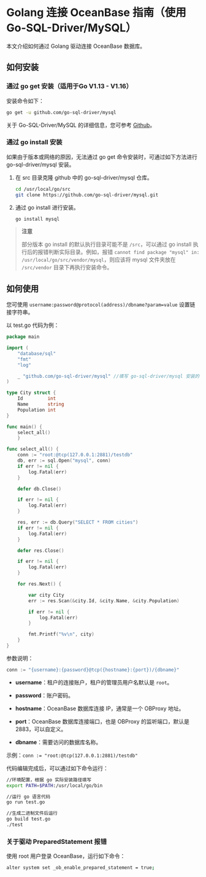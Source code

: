 # Golang 连接 OceanBase 指南（使用 Go-SQL-Driver/MySQL）

本文介绍如何通过 Golang 驱动连接 OceanBase 数据库。

## 如何安装

### 通过 go get 安装（适用于Go V1.13 - V1.16）

安装命令如下：

```bash
go get -u github.com/go-sql-driver/mysql
```

关于 Go-SQL-Driver/MySQL 的详细信息，您可参考 [Github](https://github.com/go-sql-driver/mysql)。

### 通过 go install 安装

如果由于版本或网络的原因，无法通过 go get 命令安装时，可通过如下方法进行 go-sql-driver/mysql 安装。

1. 在 src 目录克隆 github 中的 go-sql-driver/mysql 仓库。

    ```bash
    cd /usr/local/go/src
    git clone https://github.com/go-sql-driver/mysql.git
    ```

2. 通过 go install 进行安装。

    ```bash
    go install mysql
    ```

>**注意**
>
>部分版本 go install 的默认执行目录可能不是 `/src`，可以通过 go install 执行后的报错判断实际目录。例如，报错 `cannot find package "mysql" in: /usr/local/go/src/vendor/mysql`，则应该将 mysql 文件夹放在 `/src/vendor` 目录下再执行安装命令。

## 如何使用

您可使用 `username:password@protocol(address)/dbname?param=value` 设置链接字符串。

以 test.go 代码为例：

```go
package main

import (
    "database/sql"
    "fmt"
    "log"

    _ "github.com/go-sql-driver/mysql" //填写 go-sql-driver/mysql 安装的准确路径。如果安装在 src 目录下，可以直接填 "mysql"。
)

type City struct {
    Id         int
    Name       string
    Population int
}

func main() {
    select_all()
    }

func select_all() {
    conn := "root:@tcp(127.0.0.1:2881)/testdb"
    db, err := sql.Open("mysql", conn)
    if err != nil {
        log.Fatal(err)
    }

    defer db.Close()

    if err != nil {
        log.Fatal(err)
    }

    res, err := db.Query("SELECT * FROM cities")
    if err != nil {
        log.Fatal(err)
    }

    defer res.Close()

    if err != nil {
        log.Fatal(err)
    }

    for res.Next() {

        var city City
        err := res.Scan(&city.Id, &city.Name, &city.Population)

        if err != nil {
            log.Fatal(err)
        }

        fmt.Printf("%v\n", city)
    }
}
```

参数说明：

```go
conn := "{username}:{password}@tcp({hostname}:{port})/{dbname}"
```

* **username**：租户的连接账户，租户的管理员用户名默认是 `root`。

* **password**：账户密码。

* **hostname**：OceanBase 数据库连接 IP，通常是一个 OBProxy 地址。

* **port**：OceanBase 数据库连接端口，也是 OBProxy 的监听端口，默认是 2883，可以自定义。

* **dbname**：需要访问的数据库名称。

示例：`conn := "root:@tcp(127.0.0.1:2881)/testdb"`

代码编辑完成后，可以通过如下命令运行：

```bash
//环境配置，根据 go 实际安装路径填写
export PATH=$PATH:/usr/local/go/bin

//运行 go 语言代码
go run test.go

//生成二进制文件后运行
go build test.go
./test
```

### 关于驱动 PreparedStatement 报错

使用 root 用户登录 OceanBase，运行如下命令：

```bash
alter system set _ob_enable_prepared_statement = true;
```
